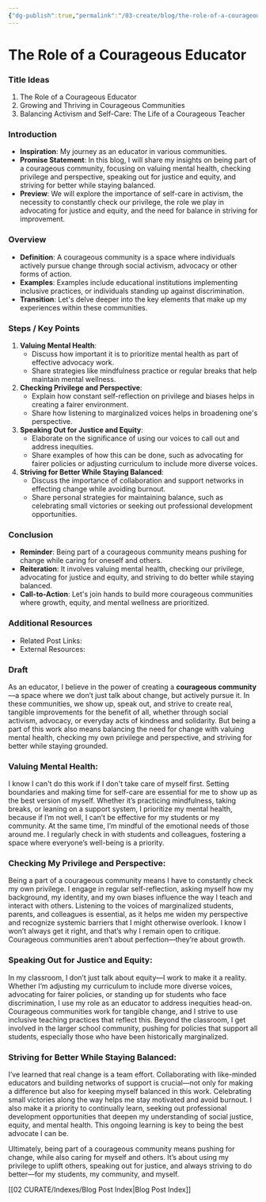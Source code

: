 ```yaml
---
{"dg-publish":true,"permalink":"/03-create/blog/the-role-of-a-courageous-educator/","tags":["courage","education","advocacy","activism"]}
---
```



# The Role of a Courageous Educator

### Title Ideas
1. The Role of a Courageous Educator
2. Growing and Thriving in Courageous Communities
3. Balancing Activism and Self-Care: The Life of a Courageous Teacher

### Introduction

- **Inspiration**: My journey as an educator in various communities.
- **Promise Statement**: In this blog, I will share my insights on being part of a courageous community, focusing on valuing mental health, checking privilege and perspective, speaking out for justice and equity, and striving for better while staying balanced.
- **Preview**: We will explore the importance of self-care in activism, the necessity to constantly check our privilege, the role we play in advocating for justice and equity, and the need for balance in striving for improvement.

### Overview

- **Definition**: A courageous community is a space where individuals actively pursue change through social activism, advocacy or other forms of action.
- **Examples**: Examples include educational institutions implementing inclusive practices, or individuals standing up against discrimination.
- **Transition**: Let's delve deeper into the key elements that make up my experiences within these communities.

### Steps / Key Points

1. **Valuing Mental Health**:
    - Discuss how important it is to prioritize mental health as part of effective advocacy work.
    - Share strategies like mindfulness practice or regular breaks that help maintain mental wellness.
2. **Checking Privilege and Perspective**:
    - Explain how constant self-reflection on privilege and biases helps in creating a fairer environment.
    - Share how listening to marginalized voices helps in broadening one's perspective.
3. **Speaking Out for Justice and Equity**:
    - Elaborate on the significance of using our voices to call out and address inequities.
    - Share examples of how this can be done, such as advocating for fairer policies or adjusting curriculum to include more diverse voices.
4. **Striving for Better While Staying Balanced**:
    - Discuss the importance of collaboration and support networks in effecting change while avoiding burnout.
    - Share personal strategies for maintaining balance, such as celebrating small victories or seeking out professional development opportunities.

### Conclusion

- **Reminder**: Being part of a courageous community means pushing for change while caring for oneself and others. 
- **Reiteration**: It involves valuing mental health, checking our privilege, advocating for justice and equity, and striving to do better while staying balanced.
- **Call-to-Action**: Let's join hands to build more courageous communities where growth, equity, and mental wellness are prioritized.

### Additional Resources

- Related Post Links:
- External Resources:



### Draft 

As an educator, I believe in the power of creating a **courageous community**—a space where we don’t just talk about change, but actively pursue it. In these communities, we show up, speak out, and strive to create real, tangible improvements for the benefit of all, whether through social activism, advocacy, or everyday acts of kindness and solidarity. But being a part of this work also means balancing the need for change with valuing mental health, checking my own privilege and perspective, and striving for better while staying grounded.

### Valuing Mental Health:

I know I can't do this work if I don't take care of myself first. Setting boundaries and making time for self-care are essential for me to show up as the best version of myself. Whether it’s practicing mindfulness, taking breaks, or leaning on a support system, I prioritize my mental health, because if I’m not well, I can’t be effective for my students or my community. At the same time, I’m mindful of the emotional needs of those around me. I regularly check in with students and colleagues, fostering a space where everyone’s well-being is a priority.

### Checking My Privilege and Perspective:

Being a part of a courageous community means I have to constantly check my own privilege. I engage in regular self-reflection, asking myself how my background, my identity, and my own biases influence the way I teach and interact with others. Listening to the voices of marginalized students, parents, and colleagues is essential, as it helps me widen my perspective and recognize systemic barriers that I might otherwise overlook. I know I won’t always get it right, and that’s why I remain open to critique. Courageous communities aren’t about perfection—they’re about growth.

### Speaking Out for Justice and Equity:

In my classroom, I don’t just talk about equity—I work to make it a reality. Whether I’m adjusting my curriculum to include more diverse voices, advocating for fairer policies, or standing up for students who face discrimination, I use my role as an educator to address inequities head-on. Courageous communities work for tangible change, and I strive to use inclusive teaching practices that reflect this. Beyond the classroom, I get involved in the larger school community, pushing for policies that support all students, especially those who have been historically marginalized.

### Striving for Better While Staying Balanced:

I’ve learned that real change is a team effort. Collaborating with like-minded educators and building networks of support is crucial—not only for making a difference but also for keeping myself balanced in this work. Celebrating small victories along the way helps me stay motivated and avoid burnout. I also make it a priority to continually learn, seeking out professional development opportunities that deepen my understanding of social justice, equity, and mental health. This ongoing learning is key to being the best advocate I can be.

Ultimately, being part of a courageous community means pushing for change, while also caring for myself and others. It’s about using my privilege to uplift others, speaking out for justice, and always striving to do better—for my students, my community, and myself.


[[02 CURATE/Indexes/Blog Post Index\|Blog Post Index]]